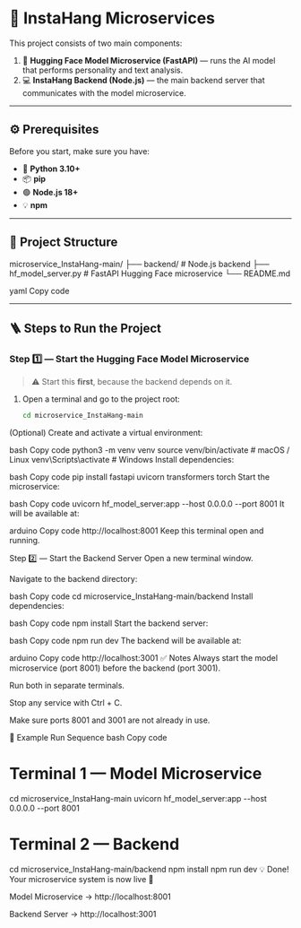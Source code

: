 # 🚀 InstaHang Microservices

This project consists of two main components:

1. 🧠 **Hugging Face Model Microservice (FastAPI)** — runs the AI model that performs personality and text analysis.  
2. 💻 **InstaHang Backend (Node.js)** — the main backend server that communicates with the model microservice.

---

## ⚙️ Prerequisites

Before you start, make sure you have:

- 🐍 **Python 3.10+**
- 📦 **pip**
- 🟢 **Node.js 18+**
- 💡 **npm**

---

## 🧩 Project Structure

microservice_InstaHang-main/
├── backend/ # Node.js backend
├── hf_model_server.py # FastAPI Hugging Face microservice
└── README.md

yaml
Copy code

---

## 🪜 Steps to Run the Project

### **Step 1️⃣ — Start the Hugging Face Model Microservice**

> ⚠️ Start this **first**, because the backend depends on it.

1. Open a terminal and go to the project root:
   ```bash
   cd microservice_InstaHang-main
(Optional) Create and activate a virtual environment:

bash
Copy code
python3 -m venv venv
source venv/bin/activate   # macOS / Linux
venv\Scripts\activate      # Windows
Install dependencies:

bash
Copy code
pip install fastapi uvicorn transformers torch
Start the microservice:

bash
Copy code
uvicorn hf_model_server:app --host 0.0.0.0 --port 8001
It will be available at:

arduino
Copy code
http://localhost:8001
Keep this terminal open and running.

Step 2️⃣ — Start the Backend Server
Open a new terminal window.

Navigate to the backend directory:

bash
Copy code
cd microservice_InstaHang-main/backend
Install dependencies:

bash
Copy code
npm install
Start the backend server:

bash
Copy code
npm run dev
The backend will be available at:

arduino
Copy code
http://localhost:3001
✅ Notes
Always start the model microservice (port 8001) before the backend (port 3001).

Run both in separate terminals.

Stop any service with Ctrl + C.

Make sure ports 8001 and 3001 are not already in use.

🧠 Example Run Sequence
bash
Copy code
# Terminal 1 — Model Microservice
cd microservice_InstaHang-main
uvicorn hf_model_server:app --host 0.0.0.0 --port 8001

# Terminal 2 — Backend
cd microservice_InstaHang-main/backend
npm install
npm run dev
💡 Done!
Your microservice system is now live 🎉

Model Microservice → http://localhost:8001

Backend Server → http://localhost:3001
